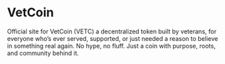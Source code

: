 # VetCoin
Official site for VetCoin (VETC) a decentralized token built by veterans, for everyone who’s ever served, supported, or just needed a reason to believe in something real again. No hype, no fluff. Just a coin with purpose, roots, and community behind it.
